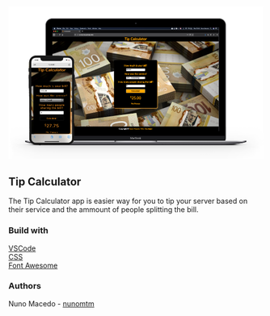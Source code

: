 <img src="/asset/ScreenShopTipCalculator.png">


## Tip Calculator
The Tip Calculator app is easier way for you to tip your server based on their service and the ammount of people splitting the bill.


### Build with
[VSCode](https://code.visualstudio.com/) </br>
[CSS](https://developer.mozilla.org/en-US/docs/Web/CSS) </br>
[Font Awesome](https://fontawesome.com/) </br>


### Authors
Nuno Macedo - [nunomtm](https://github.com/nunomtm)</br>